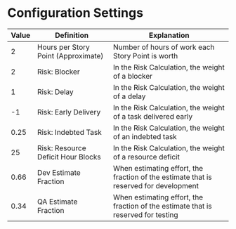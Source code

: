 # Configuration Settings 

| Value | Definition | Explanation |
| --- | --- | --- |
| 2 | Hours per Story Point (Approximate) | Number of hours of work each Story Point is worth |
| 2 | Risk: Blocker | In the Risk Calculation, the weight of a blocker |
| 1 | Risk: Delay | In the Risk Calculation, the weight of a delay |
| -1 | Risk: Early Delivery | In the Risk Calculation, the weight of a task delivered early |
| 0.25 | Risk: Indebted Task | In the Risk Calculation, the weight of an indebted task |
| 25 | Risk: Resource Deficit Hour Blocks | In the Risk Calculation, the weight of a resource deficit |
| 0.66 | Dev Estimate Fraction | When estimating effort, the fraction of the estimate that is reserved for development |
| 0.34 | QA Estimate Fraction | When estimating effort, the fraction of the estimate that is reserved for testing |